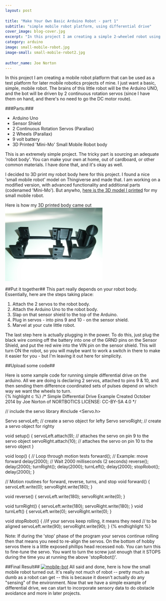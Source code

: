 ```yaml
---
layout: post

title: "Make Your Own Basic Arduino Robot - part 1"
subtitle: "simple mobile robot platform, using differential drive"
cover_image: blog-cover.jpg
excerpt: "In this project I am creating a simple 2-wheeled robot using the arduino uno. I just want a basic, simple, mobile robot that can be used as a base, or platform, for later mobile robotics experiments."
category: arduino
image: small-mobile-robot.jpg
image-small: small-mobile-robot2.jpg

author_name: Joe Norton
---  
```

In this project I am creating a mobile robot platform that can be used as a test platform for later mobile robotics projects of mine. I just want a basic, simple, mobile robot. The brains of this little robot will be the Arduino UNO, and the bot will be driven by 2 continuous rotation servos (since I have them on hand, and there's no need to go the DC motor route).

###Parts:###
*  Arduino Uno
*  Sensor Shield
*  2 Continuous Rotation Servos (Parallax)
*  2 Wheels (Parallax)
*  9 volt battery
*  3D Printed 'Mini-Mo' Small Mobile Robot body

This is an extremely simple project. The tricky part is sourcing an adequate 'robot body'. You can make your own at home, out of cardboard, or other common materials. I have done that, and it's okay as well.

I decided to 3D print my robot body here for this project. I found a nice 'small mobile robot' model on Thingiverse and made that. I am working on a modified version, with advanced functionality and additional parts (codenamed 'Mini-Mo'). But anywho, <a href="http://www.thingiverse.com/thing:207522">here is the 3D model I printed</a> for my small mobile robot.

Here is how my 3D printed body came out  
<img src="/images/small-mobile-robot-body.jpg">

##Put it together##
This part really depends on your robot body. Essentially, here are the steps taking place:
1. Attach the 2 servos to the robot body.
2. Attach the Arduino Uno to the robot body.
3. Slap on that sensor shield to the top of the Arduino.
4. Plug in servos - into pins 9 and 10 - on the sensor shield.
5. Marvel at your cute little robot.

The last step here is actually plugging in the power. To do this, just plug the black wire coming off the battery into one of the GRND pins on the Sensor Shield, and put the red wire into the VIN pin on the sensor shield. This will turn ON the robot, so you will maybe want to work a switch in there to make it easier for you - but I'm leaving it out here for simplicity.

##Upload some code##

Here is some xample code for running simple differential drive on the arduino. All we are doing is declaring 2 servos, attached to pins 9 & 10, and then sending them difference coordinated sets of pulses depend on which way we want the wheels to turn.  
{% highlight c %}
/*
Simple Differential Drive Example
Created October 2014 by Joe Norton of NORTBOTICS
LICENSE: CC-BY-SA 4.0
 */

// include the servo library
#include <Servo.h>

Servo servoLeft;  // create a servo object for lefty
Servo servoRight;  // create a servo object for righty

void setup() {
  servoLeft.attach(9); // attaches the servo on pin 9 to the servo object 
   servoRight.attach(10); // attaches the servo on pin 10 to the servo object 
}

void loop() {            // Loop through motion tests
  forward();             // Example: move forward
  delay(2000);           // Wait 2000 milliseconds (2 seconds)
  reverse();
  delay(2000);
  turnRight();
  delay(2000);
  turnLeft();
  delay(2000);
  stopRobot();
  delay(2000);
}

// Motion routines for forward, reverse, turns, and stop
void forward() {
  servoLeft.write(0);
  servoRight.write(180);
}

void reverse() {
  servoLeft.write(180);
  servoRight.write(0);
}

void turnRight() {
  servoLeft.write(180);
  servoRight.write(180);
}
void turnLeft() {
  servoLeft.write(0);
  servoRight.write(0);
}

void stopRobot() { //if your servos keep rolling, it means they need
				// to be aligned
  servoLeft.write(90);
  servoRight.write(90);
}
{% endhighlight %}

Note:
If during the 'stop' phase of the program your servos continue rolling then that means you need to re-align the servos. On the bottom of hobby servos there is a little exposed phillips head recessed nob. You can turn this to fine-tune the servo. You want to turn the screw just enough that it STOPS during the time you at running the above 'stopRobot()'.

##Final Result## 
<a href="https://www.flickr.com/photos/126939770@N02/15345546159" title="mobile-bot by Joe Norton, on Flickr"><img src="https://farm6.staticflickr.com/5609/15345546159_5a2f808899_n.jpg" width="320" height="240" alt="mobile-bot"></a> 
All said and done, here is how the small mobile robot turned out. It's really not much of robot -- pretty much as dumb as a robot can get -- this is because it doesn't actually do any "sensing" of the environment. Now that we have a simple example of differential drive, we can start to incorporate sensory data to do obstacle avoidance and more in later projects.